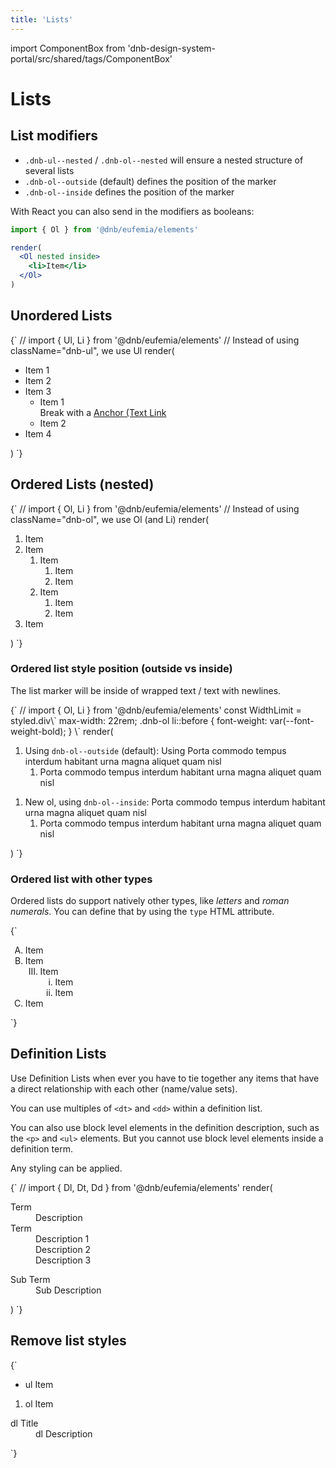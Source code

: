 ```yaml
---
title: 'Lists'
---
```


import ComponentBox from 'dnb-design-system-portal/src/shared/tags/ComponentBox'

# Lists

## List modifiers

- `.dnb-ul--nested` / `.dnb-ol--nested` will ensure a nested structure of several lists
- `.dnb-ol--outside` (default) defines the position of the marker
- `.dnb-ol--inside` defines the position of the marker

With React you can also send in the modifiers as booleans:

```jsx
import { Ol } from '@dnb/eufemia/elements'

render(
  <Ol nested inside>
    <li>Item</li>
  </Ol>
)
```

## Unordered Lists

<ComponentBox hideCode useRender data-visual-test="lists-ul">
{`
// import { Ul, Li } from '@dnb/eufemia/elements'
// Instead of using className="dnb-ul", we use Ul
render(<Ul>
  <Li>Item 1</Li>
  <Li>Item 2</Li>
  <Li>
    Item 3
    <Ul>
      <Li>
        Item 1 <br />
        Break with a <a className="dnb-anchor" href="/">Anchor (Text Link</a>
      </Li>
      <Li>Item 2</Li>
    </Ul>
  </Li>
  <Li>Item 4</Li>
</Ul>)
`}
</ComponentBox>

## Ordered Lists (nested)

<ComponentBox hideCode useRender data-visual-test="lists-ol" caption="Nested ol list by using '.dnb-ol--nested'">
{`
// import { Ol, Li } from '@dnb/eufemia/elements'
// Instead of using className="dnb-ol", we use Ol (and Li)
render(<Ol nested>
  <Li>Item</Li>
  <Li>
    Item
    <Ol>
      <Li>
        Item
        <Ol>
          <Li>Item</Li>
          <Li>Item</Li>
        </Ol>
      </Li>
      <Li>Item
        <Ol>
          <Li>Item</Li>
          <Li>Item</Li>
        </Ol>
      </Li>
    </Ol>
  </Li>
  <Li>Item</Li>
</Ol>)
`}
</ComponentBox>

### Ordered list style position (outside vs inside)

The list marker will be inside of wrapped text / text with newlines.

<ComponentBox hideCode useRender data-visual-test="lists-ol-style-position" caption="Nested ol with inside modifier '.dnb-ol--inside'">
{`
// import { Ol, Li } from '@dnb/eufemia/elements'
const WidthLimit = styled.div\`
  max-width: 22rem;
  .dnb-ol li::before {
    font-weight: var(--font-weight-bold);
  }
\`
render(<WidthLimit>
<Ol nested className="dnb-ol--outside">
  <Li>
    Using <code className="dnb-code">dnb-ol--outside</code> (default): Using Porta commodo tempus interdum habitant urna magna aliquet quam nisl
    <Ol>
      <Li>
        Porta commodo tempus interdum habitant urna magna aliquet quam nisl
      </Li>
    </Ol>
  </Li>
</Ol>
<Ol nested className="dnb-ol--inside">
  <Li>
    New ol, using <code className="dnb-code">dnb-ol--inside</code>: Porta commodo tempus interdum habitant urna magna aliquet quam nisl
    <Ol>
      <Li>
        Porta commodo tempus interdum habitant urna magna aliquet quam nisl
      </Li>
    </Ol>
  </Li>
</Ol>
</WidthLimit>)
`}
</ComponentBox>

### Ordered list with other types

Ordered lists do support natively other types, like _letters_ and _roman numerals_. You can define that by using the `type` HTML attribute.

<ComponentBox hideCode data-visual-test="lists-ol-types" caption="ol with custom type">
{`
 <Ol type="A">
  <Li>Item</Li>
  <Li>
    Item
    <Ol type="I" start="3">
      <Li>
        Item
        <Ol type="i">
          <Li>Item</Li>
          <Li>Item</Li>
        </Ol>
      </Li>
    </Ol>
  </Li>
  <Li>Item</Li>
</Ol>
`}
</ComponentBox>

## Definition Lists

Use Definition Lists when ever you have to tie together any items that have a direct relationship with each other (name/value sets).

You can use multiples of `<dt>` and `<dd>` within a definition list.

You can also use block level elements in the definition description, such as the `<p>` and `<ul>` elements. But you cannot use block level elements inside a definition term.

Any styling can be applied.

<ComponentBox hideCode useRender data-visual-test="lists-dl">
{`
// import { Dl, Dt, Dd } from '@dnb/eufemia/elements'
render(<Dl>
  <Dt>Term</Dt>
  <Dd>Description</Dd>
  <Dt>Term</Dt>
  <Dd>Description 1</Dd>
  <Dd>Description 2</Dd>
  <Dd>Description 3</Dd>
  <dl className="dnb-dl">
    <Dt>Sub Term</Dt>
    <Dd>Sub Description</Dd>
  </dl>
</Dl>)
`}
</ComponentBox>

## Remove list styles

<ComponentBox hideCode data-visual-test="lists-reset">
{`
<ul className="dnb-ul dnb-unstyled-list">
  <li>ul Item</li>
</ul>
<ol className="dnb-ol dnb-unstyled-list">
  <li>ol Item</li>
</ol>
<dl className="dnb-dl dnb-unstyled-list">
  <dt>dl Title</dt>
  <dd>dl Description</dd>
</dl>
`}
</ComponentBox>
